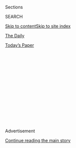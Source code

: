 <div id="app">

<div>

<div>

<div>

<div class="NYTAppHideMasthead css-1q2w90k e1suatyy0">

<div class="section css-ui9rw0 e1suatyy2">

<div class="css-eph4ug er09x8g0">

<div class="css-6n7j50">

</div>

<span class="css-1dv1kvn">Sections</span>

<div class="css-10488qs">

<span class="css-1dv1kvn">SEARCH</span>

</div>

[Skip to content](#site-content)[Skip to site index](#site-index)

</div>

<div id="masthead-section-label" class="css-1wr3we4 eaxe0e00">

[The Daily](https://www.nytimes.com/podcasts/the-daily)

</div>

<div class="css-10698na e1huz5gh0">

</div>

</div>

<div id="masthead-bar-one" class="section hasLinks css-15hmgas e1csuq9d3">

<div class="css-uqyvli e1csuq9d0">

</div>

<div class="css-1uqjmks e1csuq9d1">

</div>

<div class="css-9e9ivx">

[](https://myaccount.nytimes.com/auth/login?response_type=cookie&client_id=vi)

</div>

<div class="css-1bvtpon e1csuq9d2">

[Today’s Paper](https://www.nytimes.com/section/todayspaper)

</div>

</div>

</div>

</div>

<div data-aria-hidden="false">

<div id="site-content" role="main">

<div>

<div class="css-1aor85t" style="opacity:0.000000001;z-index:-1;visibility:hidden">

<div class="css-1hqnpie">

<div class="css-epjblv">

<span class="css-17xtcya">[The
Daily](/podcasts/the-daily)</span><span class="css-x15j1o">|</span><span class="css-fwqvlz">A
Path to Curing H.I.V.</span>

</div>

<div class="css-k008qs">

<div class="css-1iwv8en">

<span class="css-18z7m18"></span>

<div>

</div>

</div>

<span class="css-1n6z4y">https://nyti.ms/2Tn96GC</span>

<div class="css-1705lsu">

<div class="css-4xjgmj">

<div class="css-4skfbu" role="toolbar" data-aria-label="Social Media Share buttons, Save button, and Comments Panel with current comment count" data-testid="share-tools">

  - 
  - 
  - 
  - 
    
    <div class="css-6n7j50">
    
    </div>

  - 
  - 

</div>

</div>

</div>

</div>

</div>

</div>

<div id="NYT_TOP_BANNER_REGION" class="css-13pd83m">

</div>

<div id="top-wrapper" class="css-1sy8kpn">

<div id="top-slug" class="css-l9onyx">

Advertisement

</div>

[Continue reading the main story](#after-top)

<div class="ad top-wrapper" style="text-align:center;height:100%;display:block;min-height:250px">

<div id="top" class="place-ad" data-position="top" data-size-key="top">

</div>

</div>

<div id="after-top">

</div>

</div>

<div>

<div class="css-1g7y0i5 e1drnplw0">

<div class="css-1ceswkc e1drnplw1">

</div>

<div class="css-f2fzwx e1drnplw2">

<div data-aria-labelledby="modal-title" role="region">

<div id="modal-title" class="css-mln36k">

transcript

</div>

<div class="css-pbq7ev">

</div>

<span>Back to The Daily</span>

<div class="css-f6lhej">

<div class="css-1ialerq">

<div class="css-1701swk">

bars

</div>

<div>

<div class="css-1t7yl1y">

0:00/28:05

</div>

<div class="css-og85jy">

\-28:05

</div>

</div>

</div>

</div>

<div class="css-15fbio0">

<div class="css-1p4nyns">

transcript

## A Path to Curing H.I.V.

### Hosted by Michael Barbaro, produced by Andy Mills and Jonathan Wolfe, and edited by Paige Cowett, Wendy Dorr and Larissa Anderson

#### A second person appears to have been cured of infection with the virus that causes AIDS. We spoke to an activist about what this means.

Thursday, March 21st, 2019

</div>

  - michael barbaro  
    From The New York Times, I’m Michael Barbaro. This is “The Daily.”
    
    Earlier this month, a second person was cured of H.I.V., something
    that, after three decades of fighting for a cure, scientists and
    activists had almost given up on. How we got here.
    
    It’s Thursday, March 21.
    
    So Peter Staley, when did you first hear about H.I.V. and AIDS?
    Where were you? And what was going on in your life?

  - peter staley  
    I think I first heard about AIDS probably a year into the crisis, in
    1982.

  - archived recording  
    It’s mysterious. It’s deadly. And it’s baffling medical science.

peter staley

Like, the first mainstream television report.

  - archived recording 1  
    The lifestyle of some male homosexuals has triggered an epidemic.

  - archived recording 2  
    Acquired Immune Deficiency Syndrome, or the acronym by which it’s
    frequently identified, AIDS.

peter staley

And I was still in college at Oberlin.

  - archived recording  
    Researchers are now studying blood and other samples from the
    victims, trying to learn what is causing the disease. So far they
    have had no luck.

peter staley

It seemed like this strange mystery. I’m not sure how applicable it felt
to my life.

  - archived recording 1  
    Investigators have examined the habits of homosexuals for clues.

  - archived recording 2  
    I was in the fast lane at one time in terms of the way that I lived
    my life. And now I’m not.

peter staley

I was a closeted homosexual, certainly wasn’t hearing about it on campus
at all.

And then I came to New York in about April of ‘83 for this new job on
Wall Street and had my first conversations with other gay men. And at
least in my generation, the very young twenty-somethings, often
closeted, it still seemed remote. We were telling each other that it was
mostly happening in older gay men and those who had been highly, highly
prolific in their sexuality.

michael barbaro

Mm-hmm.

peter staley

So fast forward a couple of years —

  - archived recording  
    To begin with, AIDS was just an obscure medical curiosity —

peter staley

— I’m now a bond trader on Wall Street.

  - archived recording 1  
    — a strange illness affecting a handful of homosexuals and drug
    abusers in American cities. Today, the virus has claimed thousands
    of lives and threatens millions more.

  - archived recording 2  
    When the AIDS alarm sounded four years ago, most people knew little
    or nothing about the disease, much less knew anyone who had it. Now,
    as the number of cases doubles every six months, that profile is
    changing.

peter staley

And AIDS has finally become a massive story in the country.

  - archived recording  
    Some might be led to believe that the disease is leveling off. It is
    not.

peter staley

And not in a good way.

  - archived recording 1  
    Many researchers would argue that the number of cases is actually 10
    times higher than those reported by the Centers for Disease Control.

  - archived recording 2  
    You know, they should just come out and tell people.

peter staley

The country was in a panic.

  - archived recording  
    You know, because everybody’s scared.

peter staley

There were cover stories on all the national magazines about AIDS.
Parents were pulling their kids out of schools if there were rumors
about a child having H.I.V.

  - archived recording 1  
    These people are raising money and signing petitions in a fight to
    keep Ryan White out of their school.

  - archived recording 2  
    If he has a spill on a table, a chair, your daughter comes in,
    touches it, what’s to say she is not going to get it?

peter staley

And I sat down with my kind of new-ish boyfriend at the time —

  - archived recording (speaker 1)  
    Breakfast is served.

  - archived recording (speaker 2)  
    Thanks. We’re almost out of shaving cream.

  - archived recording (speaker 1)  
    Oh, O.K.

peter staley

— to watch the very first television movie about the subject, which was
called “An Early Frost.”

  - archived recording  
    So how’d it go with your folks?

peter staley

And Aidan Quinn was the star.

  - archived recording  
    You didn’t tell them, did you?

peter staley

He played a closeted gay man —

  - archived recording (speaker 1)  
    Look. I don’t have the same relationship with my parents that you
    have with yours. O.K.? I don’t talk about sex with them. They don’t
    talk about sex with me.

  - archived recording (speaker 2)  
    Who’s talking about sex? We’re talking about us.

peter staley

— who gets hit by AIDS with P.C.P. pneumonia, which was the common
killer back then.

  - archived recording  
    \[COUGHING\]

peter staley

And I’m sitting here watching this thing, and I’ve got a bad cough.

  - archived recording (speaker 1)  
    Why don’t you go home?

  - archived recording (speaker 2)  
    I was hoping you’d say that. How about you?

  - archived recording (speaker 1)  
    \[COUGHING\] I want to check these sites first.

peter staley

And Aidan Quinn is coughing away, acting like he has P.C.P. pneumonia.

  - archived recording  
    \[COUGHING\] \[BODY FALLING TO FLOOR\] Michael\!

peter staley

And during one of the commercial breaks, I’m hacking away. And this
boyfriend leans over and says, you sound just like him.

  - archived recording  
    \[GROANING\] \[DISTANT COUGHING\]

peter staley

Fortunately, I had a gay doctor in New York City, a guy named Dan
William. At that point, Dan was so paranoid about the health of all his
patients that if you went in there with anything, he would run a C.B.C.,
a complete blood count, just a regular blood test.

48 hours after that appointment, I got a call from his nurse while I was
at my trading desk. I remember it very clearly. It was a Friday morning.
And he said, there’s an abnormality on your test, and Dan would like you
to come in for some more blood work. I pressed him, and he said, it
might be indication of AIDS.

Right then and there, I just knew that that’s what it was.

I felt like I’d been handed a death sentence. That’s kind of the classic
story.

I sat down on my bed and started crying because I realized how screwed I
was. So at that point, it became a game of where can I find treatments
to buy me a year, some months, a few years, buy me some time.

michael barbaro

And what was the answer? Where could you and did you go for treatments
at this phase?

peter staley

There was nothing. There were no treatments approved at that point. But
the first thing I did after my diagnosis was go home and tell my family.
And they rallied to my side. It was just wonderful. So I had this
initial support group. But I still felt very alone. I hadn’t met another
person with H.I.V. So I finally got myself to an H.I.V. support group at
G.M.H.C.

michael barbaro

Gay Men’s Health Crisis.

peter staley

Right. And I actually didn’t like what I was hearing.

michael barbaro

Why not?

peter staley

They were living in the stigma. They were all saying they had stopped
having sex. They felt like they were walking around with a scarlet
letter. They were filled with fear about dying any day. They were in
full trauma mode rather than fight mode. But there was this one guy
across from me who spoke up. And \[CHUCKLES\] he was a character. He was
in leather. And he had kind of spiked hair and very goth. And he said,
well, I don’t know what you’re all talking about. I’m not going to stop
living. And my eyes widened. And it was like, yeah, this is the guy I’ve
got to get to know.

\[music\]

His name was Griffin Gold. And it was just such great luck, because he
was one of the leaders of the self-empowerment movement of people with
AIDS in the country.

  - archived recording  
    What’s going to happen to stop this epidemic? When is this
    government gonna start to care about the people who are dying?

peter staley

And he started tying me into this early activism.

  - archived recording  
    Act up\! Fight back\! Fight AIDS\!

peter staley

And then all of us got lucky six months after that when Act Up was born.

  - archived recording (larry kramer)  
    There’s a new AIDS death every half hour. There’s a new HIV
    infection every single minute.

peter staley

Act Up was really in response to a call by Larry Kramer —

  - archived recording (larry kramer)  
    I think the groundswell of new chapters, of new members, is very
    similar to what happened during the Vietnam War, where people got so
    angry at the government that they were forced into this frustration.

peter staley

— saying that people weren’t aware enough and weren’t fighting back. And
he wanted a political response.

  - archived recording (larry kramer)  
    We are in the middle of a plague\!

peter staley

And I had this crazy first year with Act Up where I was still working on
Wall Street. So I had to keep my activism kind of in the closet, as it
were. And then after about a year of that, the game was kind of up. My
CD4 count crashed below 200. In my head I knew from the science that
that usually would start kind of this clock. That people who had less
than 200 CD4 cells were dying of AIDS in about two years. So I felt a
clock had started, and I only had two years left. But I couldn’t keep
trying to trade bonds on Wall Street. So the very next morning after
that CD4 count, I walked into my boss’s office and told him everything,
and said, I’m walking out of here now, and this is my last day.

michael barbaro

And so what do you do next?

peter staley

I go full in on Act Up.

  - archived recording  
    Gay people and straight people, black people and white people, men
    and women will hear the story that once there was a terrible
    disease. And that a brave group of people stood up and fought and,
    in some cases, died so that others might live and be free.

peter staley

It became my church. It became my family. It became my social life. And
it started keeping me alive.

  - archived recording 1  
    And after we kicked the shit out of this disease, I intend to be
    alive to kick the shit out of the system so that this will never
    happen again. Thank you. \[CHEERING\]

  - archived recording 2  
    You are all under arrest for disorderly conduct. \[CROWD CHANTING\]

peter staley

Two weeks after I left Wall Street —

  - archived recording  
    — additional charge of resisting arrest will be —

peter staley

— I got arrested on Wall Street —

michael barbaro

Wow.

peter staley

— for Act Up’s one-year anniversary.

  - archived recording  
    (CHANTING) Fight back\! Fight AIDS\! Act up\!

michael barbaro

What was the next big public action that you took with Act Up?

peter staley

The F.D.A., the Food and Drug Administration.

  - archived recording  
    (CHANTING) — from AIDS. Where was the F.D.A.? 42,000 deaths from
    AIDS. Where was the F.D.A.?

peter staley

October 11, 1988 —

  - archived recording  
    (CHANTING) No more business as usual\! No more business as usual\!

peter staley

It lasted all day, there were over 1,000 demonstrators from ACT Up
chapters in Rockville, Maryland surrounding the Food and Drug
Administration.

  - archived recording  
    We’re here today. We’re old. We’re young. We’re gay. We’re straight.
    We’re here today because we want to make a difference. We’re here
    today because we care.

peter staley

And it was surrounded by hundreds of police officers.

  - archived recording 1  
    I see some of your men are wearing plastic gloves. Did the
    department provide them?

  - archived recording 2  
    Yes.

  - archived recording 1  
    Why?

  - archived recording 2  
    That’s up to the individual officers to whether he wants to wear
    them or does not want to wear them — whatever made him feel
    comfortable.

peter staley

And I wanted to do something that would get my fellow activists riled
up.

  - archived recording  
    \[CROWD CHEERING\]

peter staley

I had noticed this overhang over the front door. And I was trying to
figure out how I could get past 30 cops to get up onto that. And so me
and two friends just walked towards them, like we wanted to negotiate or
talk with them. And we came within about six feet of the front line,
which was just below the outer edge of the overhang. And just when we
got there, my friends clasped their hands together. And I put my right
foot in, and I was launched — just as the cops sprang forward, trying to
catch me.

  - archived recording  
    \[CROWD CHEERING\]

peter staley

And I started hanging this huge banner.

  - archived recording  
    Silence equals death\! Silence equals death\!

peter staley

It said “silence equals death” over the front entrance of the F.D.A. And
all the activists converged at the front door and started cheering and
hooting and hollering. It was very symbolic of how we were seizing the
building that day.

\[music\]

peter staley

For many Americans, it was the first time they had seen large numbers of
gay men and lesbians taking to the streets and determined and angry and
unified. I think we destroyed the American myth that the homosexual is
weak and timid and when threatened, will cower in a corner.

michael barbaro

And what was your message to the F.D.A. in that moment when you are
scaling the building and unfurling this sign that says silence equals
death?

peter staley

We wanted them to create an entirely different regulatory scheme for how
they analyzed drugs for life-threatening illnesses, like AIDS, versus
other drugs. We wanted them to work proactively with pharmaceutical
companies to speed the development of drugs, to make sure that their
clinical trials would enroll quickly and get data quickly. We wanted
them to approve drugs as soon as possible. And we wanted them to open up
a mechanism whereby people who weren’t in the clinical trials could
still access some experimental therapies before they were approved. And
to our amazement, within about a year of that action, we got almost all
of that out of the F.D.A. We may not have convinced Americans to love us
or to tolerate us. But Americans do not like to hear that their own
government is letting thousands of their own citizens die.

\[music\]

  - archived recording  
    When the living can no longer speak, the dead may speak for them.

peter staley

So by ‘91 and ‘92, we’re an incredibly busy movement with almost weekly
demonstrations. But every week we start our Monday night meetings with
an announcement of who had died that week.

  - archived recording  
    I’d like to read something that Mark wrote and wants us to do today,
    very furiously.

peter staley

And all of us are going to memorials every month.

  - archived recording  
    Several months before his death, Mark said, I want my funeral to be
    fierce and defiant.

peter staley

So we were winning all these battles, but we were losing the war. The
death count just kept rising and rising.

  - archived recording  
    Let the whole earth hear us now. We beg, we pray, we demand that
    this epidemic end\!

\[music\]

peter staley

We just gave up on the idea that we were going to find a cure. The virus
was just too complex. But we were hoping to shake out enough drugs that
we could find a magic combination that would add up to real time added
to people’s lives. That was our new hope in the early ‘90s. And we kept
fighting for that and fighting for that. And finally — finally, we got
lucky.

  - archived recording (david ho)  
    We came to the conclusion that it’s inevitable for H.I.V. to develop
    drug resistance if you give it one drug at a time. However, if you
    start to combine the drugs and try to force the virus into a corner
    using multiple drugs, it is exceedingly difficult for H.I.V. to
    become —

peter staley

In 1996, scientists announced that if you use three drugs at the same
time — that was the magic number — you could stop the replication of
H.I.V. in a patient.

  - archived recording (david ho)  
    By spring of 1996, we had three different trials using a protease
    inhibitor, plus two other drugs.

peter staley

And Dr. David Ho, who is very involved with this discovery and presented
the data —

  - archived recording (david ho)  
    We knew that unlike previous experience, the virus was coming under
    control and staying there.

peter staley

— he started speculating that if patients stayed on these regimens, that
maybe the immune system would knock out the rest of the virus on its own
over time.

  - archived recording (david ho)  
    And so we were pretty excited.

peter staley

These current regimens might lead to what they called eradication, i.e.
cure. And we’re talking to ourselves, and we’re saying, what if this is
real? And we just couldn’t believe it after all this time. We all
started on these triple-drug regimens. And within three months, we were
all undetectable. Then it was like, wow, this is it. This is huge.

michael barbaro

That’s amazing.

peter staley

Yeah. The death rate in the U.S. over the next two years dropped by 75
percent, just a huge shift in the pandemic.

michael barbaro

But did it mean that H.I.V. was really being eradicated from your
system?

peter staley

No. No, but it took us a couple of years to figure that out. And they
started learning more and more about how even wilier this virus is and
how it is able to protect itself and hide in your body in all sorts of
cellular compartments. It hides in cells that line your G.I. tract. It
hides in your brain. It hides in macrophage cells. The basic science
that started following from this was endlessly depressing. And within, I
would say, five years, the talk of cure had just vanished. So by the
time we get to 2007, there is no cure research going on. Everybody’s
kind of resigned to the fact that the virus is too wily and has too many
hiding places in the body to get it out. And then all of a sudden, this
news breaks —

  - archived recording  
    He is the only person ever to be cured of H.I.V. and AIDS. His cure
    was somewhat of an accident.

peter staley

— that somebody has been cured of AIDS. And it was like, what?
\[LAUGHS\]

  - archived recording  
    The only man believed to have been cured of H.I.V. spoke today at
    the International AIDS Conference in Washington. His name is Timothy
    Brown. He is also known as the Berlin patient.

peter staley

They had this fellow called the Berlin patient —

  - archived recording  
    Doctors in Germany used an experimental radiation treatment to wipe
    out Brown’s immune system. They gave him two bone-marrow
    transplants. And the results were remarkable.

peter staley

— who also was suffering from very advanced cancer.

  - archived recording 1  
    Doctors in Germany wiped out his immune system with chemotherapy and
    radiation and then gave him two rounds of stem cell transplants.

  - archived recording 2  
    His bone marrow donor had a rare gene mutation that made the donor
    and now Brown’s stem cells resistant to H.I.V.

peter staley

This new immune system grew out of this bone marrow, and it worked. If
there was any H.I.V. hiding anywhere in his body, it had nothing to
latch onto in order to replicate.

michael barbaro

And so it died.

peter staley

And so it died.

michael barbaro

So the idea is that this person who was immune to H.I.V., that if you
take their bone marrow and introduce it into the system of an
H.I.V.-positive person, the Berlin patient —

peter staley

Right.

michael barbaro

— and the Berlin patient’s immune system starts to develop around that
bone marrow that’s immune to H.I.V, that the entire patient becomes
immune to H.I.V.?

peter staley

Exactly. And so that just cracked open everybody’s imaginations. And
cure research was back on the agenda. A whole field of research was
born, trying to figure out how we could do this without wiping out a
person’s immune system first, without a bone-marrow transplant.

michael barbaro

Right, because it would be almost impossible to replicate this on a big
scale.

peter staley

Exactly. And there were other attempts to replicate what happened with
Timothy Brown and the Berlin patient. But unfortunately, they failed.
They tried this in other people with H.I.V. that had cancer that needed
bone-marrow transplants. There was a period of time where it looked like
they had undetectable H.I.V. after the transplant, but then it bounced
back. And so there were some disappointments.

\[music\]

peter staley

And so what happened two weeks ago —

  - archived recording  
    Researchers say the latest success confirms that a cure for H.I.V.
    infection is possible.

peter staley

— was proof that what happened in the Berlin patient was not a fluke.

  - archived recording  
    It comes 12 years after American Timothy Brown, known as the Berlin
    patient, became the first known adult to be cured. Both patients
    underwent stem cell transplants from donors who carried a rare
    genetic mutation that made them resistant to H.I.V. Doctors say this
    second success —

peter staley

We’re not rushing to the hospital to get bone-marrow transplants. But I
was thrilled to hear this news mostly because I think it’s going to
probably get us quicker to that day when we ultimately find a gene
therapy that does the same thing.

michael barbaro

Peter, your entire adult life has been focused on advancing treatment
for H.I.V. and AIDS. And it’s remarkable how much advancement has
occurred and that you’ve witnessed. If you live long enough to
experience a cure, and, of course, we all hope you do, what will you do
then?

peter staley

Well, since 2008, I really do love the idea that I’m probably going to
be there when it happens, that I’m going to witness that.

  - archived recording (speaker 1)  
    I just want to be there if they ever do find a cure.

  - archived recording (speaker 2)  
    Can you imagine what it would be like?

peter staley

It’s going to be like that last scene in “Longtime Companion,” that
great AIDS film, where —

  - archived recording  
    \[CHEERING CROWD\] \[LAUGHTER\]

peter staley

— the dream sequence at the end of the movie, where all the people who
have died of AIDS come back and celebrate on a sunny day on the beach in
Fire Island. And everybody’s partying. It’s like a big gay disco. But
it’s everybody we’ve lost, and they’re just celebrating.

  - archived recording  
    Willy\! Hey, Will, it’s me. \[GUITAR MUSIC\]
    
    \[LAUGHTER\]

peter staley

It might be like that.

\[music\]

peter staley

Now I’m going to be an ex-AIDS activist. \[LAUGHS\] And I’m going to do
something else and be glad for it and be proud.

michael barbaro

I hope that you will be an ex-AIDS activist, Peter. And I look forward
to chatting with you when that day comes.

peter staley

Yeah, me too. \[CHUCKLES\]

michael barbaro

Thank you very much. We appreciate it.

peter staley

You’re welcome.

\[music\]

michael barbaro

Peter Staley is now directing his activism toward greater awareness and
access to a drug, Truvada, that is 99 percent effective in preventing
H.I.V. infections but remains unaffordable to large numbers of people in
the U.S. and the world, where H.I.V. infections are on the rise.

</div>

</div>

</div>

</div>

<div style="position:absolute;width:0;height:0;visibility:hidden;display:none">

</div>

<div style="width:100%">

<div class="css-18qqsen e1eullfg0" style="background-image:url(https://static01.nyt.com/images/2017/01/29/podcasts/the-daily-album-art/the-daily-album-art-videoFifteenBySeven2610-v4.jpg)">

<div class="css-1hmsypo e1eullfg2">

<div class="css-131hid3 e1eullfg3">

<div class="css-1uhi299 e1eullfg1">

</div>

<div class="css-1tloyb6">

<div class="css-1kltdsh ehra6vc0">

[<span class="css-1f76qa2">![The Daily
logo](https://static01.nyt.com/images/2017/01/29/podcasts/the-daily-album-art/the-daily-album-art-square320-v4.png)<span>The
Daily</span></span>](https://www.nytimes.com/column/the-daily)<span class="css-1lhttlg ehra6vc1"><span class="css-sj5ozi ehra6vc2">Subscribe:</span></span>

  - [Apple Podcasts](https://itunes.apple.com/us/podcast/id1200361736)
  - [Google
    Podcasts](https://www.google.com/podcasts?feed=aHR0cHM6Ly9yc3MuYXJ0MTkuY29tL3RoZS1kYWlseQ%3D%3D)

</div>

</div>

<div class="css-1r0dpua e1eullfg4">

<div class="css-1gu519p edye5kn0">

<div>

# A Path to Curing H.I.V.

## A second person appears to have been cured of infection with the virus that causes AIDS. We spoke to an activist about what this means.

</div>

<span class="css-lsnb14 edye5kn4">Hosted by Michael Barbaro, produced by
Andy Mills and Jonathan Wolfe, and edited by Paige Cowett, Wendy Dorr
and Larissa Anderson</span>

<div class="css-1vd84sn">

<span class="css-16bt4xd">Transcript</span>

</div>

</div>

<div class="css-1g7y0i5 e1drnplw0">

<div class="css-1ceswkc e1drnplw1">

</div>

<div class="css-f2fzwx e1drnplw2">

<div data-aria-labelledby="modal-title" role="region">

<div id="modal-title" class="css-mln36k">

transcript

</div>

<div class="css-pbq7ev">

</div>

<span>Back to The Daily</span>

<div class="css-f6lhej">

<div class="css-1ialerq">

<div class="css-1701swk">

bars

</div>

<div>

<div class="css-1t7yl1y">

0:00/28:05

</div>

<div class="css-og85jy">

\-0:00

</div>

</div>

</div>

</div>

<div class="css-15fbio0">

<div class="css-1p4nyns">

transcript

## A Path to Curing H.I.V.

### Hosted by Michael Barbaro, produced by Andy Mills and Jonathan Wolfe, and edited by Paige Cowett, Wendy Dorr and Larissa Anderson

#### A second person appears to have been cured of infection with the virus that causes AIDS. We spoke to an activist about what this means.

Thursday, March 21st, 2019

</div>

  - michael barbaro  
    From The New York Times, I’m Michael Barbaro. This is “The Daily.”
    
    Earlier this month, a second person was cured of H.I.V., something
    that, after three decades of fighting for a cure, scientists and
    activists had almost given up on. How we got here.
    
    It’s Thursday, March 21.
    
    So Peter Staley, when did you first hear about H.I.V. and AIDS?
    Where were you? And what was going on in your life?

  - peter staley  
    I think I first heard about AIDS probably a year into the crisis, in
    1982.

  - archived recording  
    It’s mysterious. It’s deadly. And it’s baffling medical science.

peter staley

Like, the first mainstream television report.

  - archived recording 1  
    The lifestyle of some male homosexuals has triggered an epidemic.

  - archived recording 2  
    Acquired Immune Deficiency Syndrome, or the acronym by which it’s
    frequently identified, AIDS.

peter staley

And I was still in college at Oberlin.

  - archived recording  
    Researchers are now studying blood and other samples from the
    victims, trying to learn what is causing the disease. So far they
    have had no luck.

peter staley

It seemed like this strange mystery. I’m not sure how applicable it felt
to my life.

  - archived recording 1  
    Investigators have examined the habits of homosexuals for clues.

  - archived recording 2  
    I was in the fast lane at one time in terms of the way that I lived
    my life. And now I’m not.

peter staley

I was a closeted homosexual, certainly wasn’t hearing about it on campus
at all.

And then I came to New York in about April of ‘83 for this new job on
Wall Street and had my first conversations with other gay men. And at
least in my generation, the very young twenty-somethings, often
closeted, it still seemed remote. We were telling each other that it was
mostly happening in older gay men and those who had been highly, highly
prolific in their sexuality.

michael barbaro

Mm-hmm.

peter staley

So fast forward a couple of years —

  - archived recording  
    To begin with, AIDS was just an obscure medical curiosity —

peter staley

— I’m now a bond trader on Wall Street.

  - archived recording 1  
    — a strange illness affecting a handful of homosexuals and drug
    abusers in American cities. Today, the virus has claimed thousands
    of lives and threatens millions more.

  - archived recording 2  
    When the AIDS alarm sounded four years ago, most people knew little
    or nothing about the disease, much less knew anyone who had it. Now,
    as the number of cases doubles every six months, that profile is
    changing.

peter staley

And AIDS has finally become a massive story in the country.

  - archived recording  
    Some might be led to believe that the disease is leveling off. It is
    not.

peter staley

And not in a good way.

  - archived recording 1  
    Many researchers would argue that the number of cases is actually 10
    times higher than those reported by the Centers for Disease Control.

  - archived recording 2  
    You know, they should just come out and tell people.

peter staley

The country was in a panic.

  - archived recording  
    You know, because everybody’s scared.

peter staley

There were cover stories on all the national magazines about AIDS.
Parents were pulling their kids out of schools if there were rumors
about a child having H.I.V.

  - archived recording 1  
    These people are raising money and signing petitions in a fight to
    keep Ryan White out of their school.

  - archived recording 2  
    If he has a spill on a table, a chair, your daughter comes in,
    touches it, what’s to say she is not going to get it?

peter staley

And I sat down with my kind of new-ish boyfriend at the time —

  - archived recording (speaker 1)  
    Breakfast is served.

  - archived recording (speaker 2)  
    Thanks. We’re almost out of shaving cream.

  - archived recording (speaker 1)  
    Oh, O.K.

peter staley

— to watch the very first television movie about the subject, which was
called “An Early Frost.”

  - archived recording  
    So how’d it go with your folks?

peter staley

And Aidan Quinn was the star.

  - archived recording  
    You didn’t tell them, did you?

peter staley

He played a closeted gay man —

  - archived recording (speaker 1)  
    Look. I don’t have the same relationship with my parents that you
    have with yours. O.K.? I don’t talk about sex with them. They don’t
    talk about sex with me.

  - archived recording (speaker 2)  
    Who’s talking about sex? We’re talking about us.

peter staley

— who gets hit by AIDS with P.C.P. pneumonia, which was the common
killer back then.

  - archived recording  
    \[COUGHING\]

peter staley

And I’m sitting here watching this thing, and I’ve got a bad cough.

  - archived recording (speaker 1)  
    Why don’t you go home?

  - archived recording (speaker 2)  
    I was hoping you’d say that. How about you?

  - archived recording (speaker 1)  
    \[COUGHING\] I want to check these sites first.

peter staley

And Aidan Quinn is coughing away, acting like he has P.C.P. pneumonia.

  - archived recording  
    \[COUGHING\] \[BODY FALLING TO FLOOR\] Michael\!

peter staley

And during one of the commercial breaks, I’m hacking away. And this
boyfriend leans over and says, you sound just like him.

  - archived recording  
    \[GROANING\] \[DISTANT COUGHING\]

peter staley

Fortunately, I had a gay doctor in New York City, a guy named Dan
William. At that point, Dan was so paranoid about the health of all his
patients that if you went in there with anything, he would run a C.B.C.,
a complete blood count, just a regular blood test.

48 hours after that appointment, I got a call from his nurse while I was
at my trading desk. I remember it very clearly. It was a Friday morning.
And he said, there’s an abnormality on your test, and Dan would like you
to come in for some more blood work. I pressed him, and he said, it
might be indication of AIDS.

Right then and there, I just knew that that’s what it was.

I felt like I’d been handed a death sentence. That’s kind of the classic
story.

I sat down on my bed and started crying because I realized how screwed I
was. So at that point, it became a game of where can I find treatments
to buy me a year, some months, a few years, buy me some time.

michael barbaro

And what was the answer? Where could you and did you go for treatments
at this phase?

peter staley

There was nothing. There were no treatments approved at that point. But
the first thing I did after my diagnosis was go home and tell my family.
And they rallied to my side. It was just wonderful. So I had this
initial support group. But I still felt very alone. I hadn’t met another
person with H.I.V. So I finally got myself to an H.I.V. support group at
G.M.H.C.

michael barbaro

Gay Men’s Health Crisis.

peter staley

Right. And I actually didn’t like what I was hearing.

michael barbaro

Why not?

peter staley

They were living in the stigma. They were all saying they had stopped
having sex. They felt like they were walking around with a scarlet
letter. They were filled with fear about dying any day. They were in
full trauma mode rather than fight mode. But there was this one guy
across from me who spoke up. And \[CHUCKLES\] he was a character. He was
in leather. And he had kind of spiked hair and very goth. And he said,
well, I don’t know what you’re all talking about. I’m not going to stop
living. And my eyes widened. And it was like, yeah, this is the guy I’ve
got to get to know.

\[music\]

His name was Griffin Gold. And it was just such great luck, because he
was one of the leaders of the self-empowerment movement of people with
AIDS in the country.

  - archived recording  
    What’s going to happen to stop this epidemic? When is this
    government gonna start to care about the people who are dying?

peter staley

And he started tying me into this early activism.

  - archived recording  
    Act up\! Fight back\! Fight AIDS\!

peter staley

And then all of us got lucky six months after that when Act Up was born.

  - archived recording (larry kramer)  
    There’s a new AIDS death every half hour. There’s a new HIV
    infection every single minute.

peter staley

Act Up was really in response to a call by Larry Kramer —

  - archived recording (larry kramer)  
    I think the groundswell of new chapters, of new members, is very
    similar to what happened during the Vietnam War, where people got so
    angry at the government that they were forced into this frustration.

peter staley

— saying that people weren’t aware enough and weren’t fighting back. And
he wanted a political response.

  - archived recording (larry kramer)  
    We are in the middle of a plague\!

peter staley

And I had this crazy first year with Act Up where I was still working on
Wall Street. So I had to keep my activism kind of in the closet, as it
were. And then after about a year of that, the game was kind of up. My
CD4 count crashed below 200. In my head I knew from the science that
that usually would start kind of this clock. That people who had less
than 200 CD4 cells were dying of AIDS in about two years. So I felt a
clock had started, and I only had two years left. But I couldn’t keep
trying to trade bonds on Wall Street. So the very next morning after
that CD4 count, I walked into my boss’s office and told him everything,
and said, I’m walking out of here now, and this is my last day.

michael barbaro

And so what do you do next?

peter staley

I go full in on Act Up.

  - archived recording  
    Gay people and straight people, black people and white people, men
    and women will hear the story that once there was a terrible
    disease. And that a brave group of people stood up and fought and,
    in some cases, died so that others might live and be free.

peter staley

It became my church. It became my family. It became my social life. And
it started keeping me alive.

  - archived recording 1  
    And after we kicked the shit out of this disease, I intend to be
    alive to kick the shit out of the system so that this will never
    happen again. Thank you. \[CHEERING\]

  - archived recording 2  
    You are all under arrest for disorderly conduct. \[CROWD CHANTING\]

peter staley

Two weeks after I left Wall Street —

  - archived recording  
    — additional charge of resisting arrest will be —

peter staley

— I got arrested on Wall Street —

michael barbaro

Wow.

peter staley

— for Act Up’s one-year anniversary.

  - archived recording  
    (CHANTING) Fight back\! Fight AIDS\! Act up\!

michael barbaro

What was the next big public action that you took with Act Up?

peter staley

The F.D.A., the Food and Drug Administration.

  - archived recording  
    (CHANTING) — from AIDS. Where was the F.D.A.? 42,000 deaths from
    AIDS. Where was the F.D.A.?

peter staley

October 11, 1988 —

  - archived recording  
    (CHANTING) No more business as usual\! No more business as usual\!

peter staley

It lasted all day, there were over 1,000 demonstrators from ACT Up
chapters in Rockville, Maryland surrounding the Food and Drug
Administration.

  - archived recording  
    We’re here today. We’re old. We’re young. We’re gay. We’re straight.
    We’re here today because we want to make a difference. We’re here
    today because we care.

peter staley

And it was surrounded by hundreds of police officers.

  - archived recording 1  
    I see some of your men are wearing plastic gloves. Did the
    department provide them?

  - archived recording 2  
    Yes.

  - archived recording 1  
    Why?

  - archived recording 2  
    That’s up to the individual officers to whether he wants to wear
    them or does not want to wear them — whatever made him feel
    comfortable.

peter staley

And I wanted to do something that would get my fellow activists riled
up.

  - archived recording  
    \[CROWD CHEERING\]

peter staley

I had noticed this overhang over the front door. And I was trying to
figure out how I could get past 30 cops to get up onto that. And so me
and two friends just walked towards them, like we wanted to negotiate or
talk with them. And we came within about six feet of the front line,
which was just below the outer edge of the overhang. And just when we
got there, my friends clasped their hands together. And I put my right
foot in, and I was launched — just as the cops sprang forward, trying to
catch me.

  - archived recording  
    \[CROWD CHEERING\]

peter staley

And I started hanging this huge banner.

  - archived recording  
    Silence equals death\! Silence equals death\!

peter staley

It said “silence equals death” over the front entrance of the F.D.A. And
all the activists converged at the front door and started cheering and
hooting and hollering. It was very symbolic of how we were seizing the
building that day.

\[music\]

peter staley

For many Americans, it was the first time they had seen large numbers of
gay men and lesbians taking to the streets and determined and angry and
unified. I think we destroyed the American myth that the homosexual is
weak and timid and when threatened, will cower in a corner.

michael barbaro

And what was your message to the F.D.A. in that moment when you are
scaling the building and unfurling this sign that says silence equals
death?

peter staley

We wanted them to create an entirely different regulatory scheme for how
they analyzed drugs for life-threatening illnesses, like AIDS, versus
other drugs. We wanted them to work proactively with pharmaceutical
companies to speed the development of drugs, to make sure that their
clinical trials would enroll quickly and get data quickly. We wanted
them to approve drugs as soon as possible. And we wanted them to open up
a mechanism whereby people who weren’t in the clinical trials could
still access some experimental therapies before they were approved. And
to our amazement, within about a year of that action, we got almost all
of that out of the F.D.A. We may not have convinced Americans to love us
or to tolerate us. But Americans do not like to hear that their own
government is letting thousands of their own citizens die.

\[music\]

  - archived recording  
    When the living can no longer speak, the dead may speak for them.

peter staley

So by ‘91 and ‘92, we’re an incredibly busy movement with almost weekly
demonstrations. But every week we start our Monday night meetings with
an announcement of who had died that week.

  - archived recording  
    I’d like to read something that Mark wrote and wants us to do today,
    very furiously.

peter staley

And all of us are going to memorials every month.

  - archived recording  
    Several months before his death, Mark said, I want my funeral to be
    fierce and defiant.

peter staley

So we were winning all these battles, but we were losing the war. The
death count just kept rising and rising.

  - archived recording  
    Let the whole earth hear us now. We beg, we pray, we demand that
    this epidemic end\!

\[music\]

peter staley

We just gave up on the idea that we were going to find a cure. The virus
was just too complex. But we were hoping to shake out enough drugs that
we could find a magic combination that would add up to real time added
to people’s lives. That was our new hope in the early ‘90s. And we kept
fighting for that and fighting for that. And finally — finally, we got
lucky.

  - archived recording (david ho)  
    We came to the conclusion that it’s inevitable for H.I.V. to develop
    drug resistance if you give it one drug at a time. However, if you
    start to combine the drugs and try to force the virus into a corner
    using multiple drugs, it is exceedingly difficult for H.I.V. to
    become —

peter staley

In 1996, scientists announced that if you use three drugs at the same
time — that was the magic number — you could stop the replication of
H.I.V. in a patient.

  - archived recording (david ho)  
    By spring of 1996, we had three different trials using a protease
    inhibitor, plus two other drugs.

peter staley

And Dr. David Ho, who is very involved with this discovery and presented
the data —

  - archived recording (david ho)  
    We knew that unlike previous experience, the virus was coming under
    control and staying there.

peter staley

— he started speculating that if patients stayed on these regimens, that
maybe the immune system would knock out the rest of the virus on its own
over time.

  - archived recording (david ho)  
    And so we were pretty excited.

peter staley

These current regimens might lead to what they called eradication, i.e.
cure. And we’re talking to ourselves, and we’re saying, what if this is
real? And we just couldn’t believe it after all this time. We all
started on these triple-drug regimens. And within three months, we were
all undetectable. Then it was like, wow, this is it. This is huge.

michael barbaro

That’s amazing.

peter staley

Yeah. The death rate in the U.S. over the next two years dropped by 75
percent, just a huge shift in the pandemic.

michael barbaro

But did it mean that H.I.V. was really being eradicated from your
system?

peter staley

No. No, but it took us a couple of years to figure that out. And they
started learning more and more about how even wilier this virus is and
how it is able to protect itself and hide in your body in all sorts of
cellular compartments. It hides in cells that line your G.I. tract. It
hides in your brain. It hides in macrophage cells. The basic science
that started following from this was endlessly depressing. And within, I
would say, five years, the talk of cure had just vanished. So by the
time we get to 2007, there is no cure research going on. Everybody’s
kind of resigned to the fact that the virus is too wily and has too many
hiding places in the body to get it out. And then all of a sudden, this
news breaks —

  - archived recording  
    He is the only person ever to be cured of H.I.V. and AIDS. His cure
    was somewhat of an accident.

peter staley

— that somebody has been cured of AIDS. And it was like, what?
\[LAUGHS\]

  - archived recording  
    The only man believed to have been cured of H.I.V. spoke today at
    the International AIDS Conference in Washington. His name is Timothy
    Brown. He is also known as the Berlin patient.

peter staley

They had this fellow called the Berlin patient —

  - archived recording  
    Doctors in Germany used an experimental radiation treatment to wipe
    out Brown’s immune system. They gave him two bone-marrow
    transplants. And the results were remarkable.

peter staley

— who also was suffering from very advanced cancer.

  - archived recording 1  
    Doctors in Germany wiped out his immune system with chemotherapy and
    radiation and then gave him two rounds of stem cell transplants.

  - archived recording 2  
    His bone marrow donor had a rare gene mutation that made the donor
    and now Brown’s stem cells resistant to H.I.V.

peter staley

This new immune system grew out of this bone marrow, and it worked. If
there was any H.I.V. hiding anywhere in his body, it had nothing to
latch onto in order to replicate.

michael barbaro

And so it died.

peter staley

And so it died.

michael barbaro

So the idea is that this person who was immune to H.I.V., that if you
take their bone marrow and introduce it into the system of an
H.I.V.-positive person, the Berlin patient —

peter staley

Right.

michael barbaro

— and the Berlin patient’s immune system starts to develop around that
bone marrow that’s immune to H.I.V, that the entire patient becomes
immune to H.I.V.?

peter staley

Exactly. And so that just cracked open everybody’s imaginations. And
cure research was back on the agenda. A whole field of research was
born, trying to figure out how we could do this without wiping out a
person’s immune system first, without a bone-marrow transplant.

michael barbaro

Right, because it would be almost impossible to replicate this on a big
scale.

peter staley

Exactly. And there were other attempts to replicate what happened with
Timothy Brown and the Berlin patient. But unfortunately, they failed.
They tried this in other people with H.I.V. that had cancer that needed
bone-marrow transplants. There was a period of time where it looked like
they had undetectable H.I.V. after the transplant, but then it bounced
back. And so there were some disappointments.

\[music\]

peter staley

And so what happened two weeks ago —

  - archived recording  
    Researchers say the latest success confirms that a cure for H.I.V.
    infection is possible.

peter staley

— was proof that what happened in the Berlin patient was not a fluke.

  - archived recording  
    It comes 12 years after American Timothy Brown, known as the Berlin
    patient, became the first known adult to be cured. Both patients
    underwent stem cell transplants from donors who carried a rare
    genetic mutation that made them resistant to H.I.V. Doctors say this
    second success —

peter staley

We’re not rushing to the hospital to get bone-marrow transplants. But I
was thrilled to hear this news mostly because I think it’s going to
probably get us quicker to that day when we ultimately find a gene
therapy that does the same thing.

michael barbaro

Peter, your entire adult life has been focused on advancing treatment
for H.I.V. and AIDS. And it’s remarkable how much advancement has
occurred and that you’ve witnessed. If you live long enough to
experience a cure, and, of course, we all hope you do, what will you do
then?

peter staley

Well, since 2008, I really do love the idea that I’m probably going to
be there when it happens, that I’m going to witness that.

  - archived recording (speaker 1)  
    I just want to be there if they ever do find a cure.

  - archived recording (speaker 2)  
    Can you imagine what it would be like?

peter staley

It’s going to be like that last scene in “Longtime Companion,” that
great AIDS film, where —

  - archived recording  
    \[CHEERING CROWD\] \[LAUGHTER\]

peter staley

— the dream sequence at the end of the movie, where all the people who
have died of AIDS come back and celebrate on a sunny day on the beach in
Fire Island. And everybody’s partying. It’s like a big gay disco. But
it’s everybody we’ve lost, and they’re just celebrating.

  - archived recording  
    Willy\! Hey, Will, it’s me. \[GUITAR MUSIC\]
    
    \[LAUGHTER\]

peter staley

It might be like that.

\[music\]

peter staley

Now I’m going to be an ex-AIDS activist. \[LAUGHS\] And I’m going to do
something else and be glad for it and be proud.

michael barbaro

I hope that you will be an ex-AIDS activist, Peter. And I look forward
to chatting with you when that day comes.

peter staley

Yeah, me too. \[CHUCKLES\]

michael barbaro

Thank you very much. We appreciate it.

peter staley

You’re welcome.

\[music\]

michael barbaro

Peter Staley is now directing his activism toward greater awareness and
access to a drug, Truvada, that is 99 percent effective in preventing
H.I.V. infections but remains unaffordable to large numbers of people in
the U.S. and the world, where H.I.V. infections are on the rise.

</div>

</div>

</div>

</div>

</div>

<div class="css-1xgepvx e1eullfg5">

</div>

</div>

</div>

</div>

<div class="css-fnovkn e1gfokfg0">

<span class="css-1ly73wi e1tej78p0">Previous</span>

<div class="css-1s78rjm e1gfokfg1">

<div class="css-uq6cyc e1gfokfg3" data-recirc-bar-item="true">

<div class="css-hoe9xz">

<span class="css-nxkttv">More episodes
of</span><span class="css-19zi9mh">The Daily</span>

</div>

</div>

<div class="css-uq6cyc e1gfokfg3" data-recirc-bar-item="true">

[![](https://static01.nyt.com/images/2020/08/10/podcasts/10daily-dorsey/merlin_154148610_97295061-f25c-4394-9501-38651a2d4029-thumbLarge.jpg)](https://www.nytimes.com/2020/08/07/podcasts/the-daily/Jack-dorsey-twitter-trump.html?action=click&module=audio-series-bar&region=header&pgtype=Article)

<div class="css-14o8mz7 e1gfokfg2">

</div>

<div class="css-1qq8bvn">

August 7, 2020<span class="css-i5svdo">Jack Dorsey on Twitter’s
Mistakes</span>

</div>

</div>

<div class="css-uq6cyc e1gfokfg3" data-recirc-bar-item="true">

[![](https://static01.nyt.com/images/2020/08/05/video/vi-beirut-promo/vi-beirut-promo-thumbLarge.jpg)](https://www.nytimes.com/2020/08/06/podcasts/the-daily/beirut-explosion-damage.html?action=click&module=audio-series-bar&region=header&pgtype=Article)

<div class="css-14o8mz7 e1gfokfg2">

</div>

<div class="css-1qq8bvn">

August 6, 2020<span>  <span class="css-orcm78">•</span> 
23:45</span><span class="css-i5svdo">The Day That Shook Beirut</span>

</div>

</div>

<div class="css-uq6cyc e1gfokfg3" data-recirc-bar-item="true">

[![](https://static01.nyt.com/images/2020/07/30/us/05daily/portland-mapping-unrest-1596155031199-thumbLarge-v2.jpg)](https://www.nytimes.com/2020/08/05/podcasts/the-daily/protests-racism-police-brutality.html?action=click&module=audio-series-bar&region=header&pgtype=Article)

<div class="css-14o8mz7 e1gfokfg2">

</div>

<div class="css-1qq8bvn">

August 5, 2020<span>  <span class="css-orcm78">•</span> 
43:46</span><span class="css-i5svdo">‘Stay Black and Die’</span>

</div>

</div>

<div class="css-uq6cyc e1gfokfg3" data-recirc-bar-item="true">

[![](https://static01.nyt.com/images/2020/07/30/us/politics/04daily/30trump-election1-thumbLarge.jpg)](https://www.nytimes.com/2020/08/04/podcasts/the-daily/mail-in-voting-president-trump.html?action=click&module=audio-series-bar&region=header&pgtype=Article)

<div class="css-14o8mz7 e1gfokfg2">

</div>

<div class="css-1qq8bvn">

August 4, 2020<span>  <span class="css-orcm78">•</span> 
25:27</span><span class="css-i5svdo">Is the U.S. Ready to Vote by
Mail?</span>

</div>

</div>

<div class="css-uq6cyc e1gfokfg3" data-recirc-bar-item="true">

[![](https://static01.nyt.com/images/2020/06/24/business/03daily/24michigan-arrest1-thumbLarge.jpg)](https://www.nytimes.com/2020/08/03/podcasts/the-daily/algorithmic-justice-racism.html?action=click&module=audio-series-bar&region=header&pgtype=Article)

<div class="css-14o8mz7 e1gfokfg2">

</div>

<div class="css-1qq8bvn">

August 3, 2020<span>  <span class="css-orcm78">•</span> 
28:13</span><span class="css-i5svdo">Wrongfully Accused by an
Algorithm</span>

</div>

</div>

<div class="css-uq6cyc e1gfokfg3" data-recirc-bar-item="true">

[![](https://static01.nyt.com/images/2018/01/21/magazine/21mag-femaleanger1-copy/21mag-femaleanger1-thumbLarge.jpg)](https://www.nytimes.com/2020/08/02/podcasts/the-daily/on-female-rage.html?action=click&module=audio-series-bar&region=header&pgtype=Article)

<div class="css-14o8mz7 e1gfokfg2">

</div>

<div class="css-1qq8bvn">

August 2, 2020<span class="css-i5svdo">The Sunday Read: ‘On Female
Rage’</span>

</div>

</div>

<div class="css-uq6cyc e1gfokfg3" data-recirc-bar-item="true">

[![](https://static01.nyt.com/images/2020/07/12/us/politics/31daily/00dc-army-metoo-thumbLarge.jpg)](https://www.nytimes.com/2020/07/31/podcasts/the-daily/vanessa-guillen-military-metoo.html?action=click&module=audio-series-bar&region=header&pgtype=Article)

<div class="css-14o8mz7 e1gfokfg2">

</div>

<div class="css-1qq8bvn">

July 31, 2020<span class="css-i5svdo">A \#MeToo Moment in the
Military</span>

</div>

</div>

<div class="css-uq6cyc e1gfokfg3" data-recirc-bar-item="true">

[![](https://static01.nyt.com/images/2020/07/30/reader-center/30daily/merlin_175077825_5ebc931b-baa1-489a-960c-34e4d845e997-thumbLarge.jpg)](https://www.nytimes.com/2020/07/30/podcasts/the-daily/congress-facebook-amazon-google-apple.html?action=click&module=audio-series-bar&region=header&pgtype=Article)

<div class="css-14o8mz7 e1gfokfg2">

</div>

<div class="css-1qq8bvn">

July 30, 2020<span>  <span class="css-orcm78">•</span> 
35:19</span><span class="css-i5svdo">The Big Tech Hearing</span>

</div>

</div>

<div class="css-uq6cyc e1gfokfg3" data-recirc-bar-item="true">

[![](https://static01.nyt.com/images/2020/07/26/world/29daily/00china-us-clash1-thumbLarge.jpg)](https://www.nytimes.com/2020/07/29/podcasts/the-daily/china-trump-foreign-policy.html?action=click&module=audio-series-bar&region=header&pgtype=Article)

<div class="css-14o8mz7 e1gfokfg2">

</div>

<div class="css-1qq8bvn">

July 29, 2020<span>  <span class="css-orcm78">•</span> 
28:40</span><span class="css-i5svdo">Confronting China</span>

</div>

</div>

<div class="css-uq6cyc e1gfokfg3" data-recirc-bar-item="true">

[![](https://static01.nyt.com/images/2020/07/23/business/28daily/23virus-uiexplain1-thumbLarge.jpg)](https://www.nytimes.com/2020/07/28/podcasts/the-daily/unemployment-benefits-coronavirus.html?action=click&module=audio-series-bar&region=header&pgtype=Article)

<div class="css-14o8mz7 e1gfokfg2">

</div>

<div class="css-1qq8bvn">

July 28, 2020<span>  <span class="css-orcm78">•</span> 
26:13</span><span class="css-i5svdo">Why $600 Checks Are Tearing
Republicans Apart</span>

</div>

</div>

<div class="css-uq6cyc e1gfokfg3" data-recirc-bar-item="true">

[![](https://static01.nyt.com/images/2020/07/27/world/27daily-hospitals/27daily-hospitals-thumbLarge.jpg)](https://www.nytimes.com/2020/07/27/podcasts/the-daily/new-york-hospitals-covid.html?action=click&module=audio-series-bar&region=header&pgtype=Article)

<div class="css-14o8mz7 e1gfokfg2">

</div>

<div class="css-1qq8bvn">

July 27, 2020<span>  <span class="css-orcm78">•</span> 
33:28</span><span class="css-i5svdo">The Mistakes New York Made</span>

</div>

</div>

<div class="css-uq6cyc e1gfokfg3" data-recirc-bar-item="true">

[![](https://static01.nyt.com/images/2020/03/22/magazine/26audm-2/22mag-titleix-thumbLarge.jpg)](https://www.nytimes.com/2020/07/26/podcasts/the-daily/the-accusation-the-sunday-read.html?action=click&module=audio-series-bar&region=header&pgtype=Article)

<div class="css-14o8mz7 e1gfokfg2">

</div>

<div class="css-1qq8bvn">

July 26, 2020<span class="css-i5svdo">The Sunday Read: ‘The
Accusation’</span>

</div>

</div>

<div class="css-uq6cyc e1gfokfg3" data-recirc-bar-item="true">

<div class="css-1o3broy">

[<span class="css-nxkttv">See All Episodes
of</span><span class="css-cbc4vz">The
Daily</span>](https://www.nytimes.com/column/the-daily)

</div>

</div>

</div>

<span class="css-1ly73wi e1tej78p0">Next</span>

</div>

</div>

<div class="css-1tlsmx">

March 21, 2019

<div>

<div class="css-4xjgmj">

<div class="css-d8bdto" role="toolbar" data-aria-label="Social Media Share buttons, Save button, and Comments Panel with current comment count" data-testid="share-tools">

  - 
  - 
  - 
  - 
    
    <div class="css-6n7j50">
    
    </div>

  - 
  - 

</div>

</div>

</div>

</div>

</div>

<div class="section meteredContent css-1r7ky0e" name="articleBody" itemprop="articleBody">

<div class="css-1fanzo5 StoryBodyCompanionColumn">

<div class="css-53u6y8">

***L**isten and subscribe to our podcast from your mobile device:***  
**[*Via Apple
Podcasts*](https://itunes.apple.com/us/podcast/the-daily/id1200361736?mt=2)**
***|*** **[*Via
RadioPublic*](https://play.radiopublic.com/88f7d8c3-7289-4dc6-b300-5ba71b43f5e5)**
***|*** **[*Via
Stitcher*](http://www.stitcher.com/podcast/the-new-york-times/the-daily-10)**

For only the second time since the start of a global epidemic, a person
was reported this month to have been cured of H.I.V., the virus that
causes AIDS. Scientists and activists had almost given up on reaching
that milestone. Here’s a look at how we got to this point.

*\[For an exclusive look at how the biggest stories on “The Daily”
podcast come together,* [*subscribe to our
newsletter*](https://www.nytimes.com/newsletters/the-daily?module=inline)*.
Read the latest edition*
[*here*](https://www.nytimes.com/2019/03/15/podcasts/daily-newsletter-new-zealand-shooting-medicare-for-all.html?module=inline)*.\]*

</div>

</div>

<div class="css-1fanzo5 StoryBodyCompanionColumn">

<div class="css-53u6y8">

**On today’s episode:**

  - Peter Staley, a longtime AIDS activist.

</div>

</div>

<div class="css-79elbk" data-testid="photoviewer-wrapper">

<div class="css-z3e15g" data-testid="photoviewer-wrapper-hidden">

</div>

<div class="css-1a48zt4 ehw59r15" data-testid="photoviewer-children">

![<span class="css-16f3y1r e13ogyst0" data-aria-hidden="true">On Oct.
11, 1988, activists from the AIDS Coalition to Unleash Power, or Act Up,
protested the Food and Drug Administration’s response to the AIDS crisis
at the agency’s headquarters in Rockville,
Md.</span><span class="css-cnj6d5 e1z0qqy90" itemprop="copyrightHolder"><span class="css-1ly73wi e1tej78p0">Credit...</span><span>J.
Scott Applewhite/Associated
Press</span></span>](https://static01.nyt.com/images/2019/03/21/lens/21daily-actup3/merlin_152364147_80bf5573-b315-4492-9c7b-47027460deb9-articleLarge.jpg?quality=75&auto=webp&disable=upscale)

</div>

</div>

<div class="css-1fanzo5 StoryBodyCompanionColumn">

<div class="css-53u6y8">

**Background reading:**

  - [This milestone comes 12 years after the first person known to be
    cured of
    H.I.V.](https://www.nytimes.com/2019/03/04/health/aids-cure-london-patient.html)
    Like the first cure, it was the result of a bone-marrow transplant
    intended to treat cancer.

  - Translating this success into a practical treatment will take years,
    if it happens at all. Here are [answers to key questions about the
    search for a
    cure](https://www.nytimes.com/2019/03/05/health/hiv-aids-cure.html).

</div>

</div>

![<span class="css-16f3y1r e13ogyst0">Timothy Ray Brown, the first
person to be cured of H.I.V., and Dr. Ravindra Gupta, a virologist,
speak on the second patient who appears to have been cured of an H.I.V.
infection. That patient has chosen to remain
anonymous.</span><span class="css-cch8ym"><span class="css-1dv1kvn">Credit</span><span class="css-cnj6d5 e1z0qqy90" itemprop="copyrightHolder"><span class="css-1ly73wi e1tej78p0">Credit...</span><span>Jane
Stockdale for The New York
Times</span></span></span>](https://static01.nyt.com/images/2019/03/05/science/05HIV2/05HIV2-videoSixteenByNine3000.jpg)

<div class="css-1fanzo5 StoryBodyCompanionColumn">

<div class="css-53u6y8">

*Tune in, and tell us what you think. Email us at*
[*thedaily@nytimes.com*](mailto:thedaily@nytimes.com)*. Follow Michael
Barbaro on Twitter:* [*@mikiebarb*](https://twitter.com/mikiebarb)*. And
if you’re interested in advertising with “The Daily,” write to us at*
[*thedaily-ads@nytimes.com*](mailto:thedaily-ads@nytimes.com)*.*

</div>

</div>

<div>

</div>

<div class="css-1fanzo5 StoryBodyCompanionColumn">

<div class="css-53u6y8">

“A Path to Curing H.I.V.” was produced by Andy Mills and Jonathan Wolfe,
and edited by Paige Cowett, Wendy Dorr and Larissa Anderson.

“The Daily” is produced by Theo Balcomb, Annie Brown, Jessica Cheung,
Lynsea Garrison, Michael Simon Johnson, Andy Mills, Neena Pathak, Rachel
Quester, Ike Sriskandarajah, Clare Toeniskoetter, Jonathan Wolfe and
Alexandra Leigh Young, and edited by Larissa Anderson, Paige Cowett and
Wendy Dorr. Lisa Tobin is our executive producer. Samantha Henig is our
editorial director. Brad Fisher is our technical manager. Chris Wood is
our sound engineer. Our theme music is by Jim Brunberg and Ben Landsverk
of Wonderly.

</div>

</div>

</div>

<div>

</div>

<div>

</div>

<div>

</div>

<div>

<div id="bottom-wrapper" class="css-1ede5it">

<div id="bottom-slug" class="css-l9onyx">

Advertisement

</div>

[Continue reading the main story](#after-bottom)

<div id="bottom" class="ad bottom-wrapper" style="text-align:center;height:100%;display:block;min-height:90px">

</div>

<div id="after-bottom">

</div>

</div>

</div>

</div>

</div>

## Site Index

<div>

</div>

## Site Information Navigation

  - [© <span>2020</span> <span>The New York Times
    Company</span>](https://help.nytimes.com/hc/en-us/articles/115014792127-Copyright-notice)

<!-- end list -->

  - [NYTCo](https://www.nytco.com/)
  - [Contact
    Us](https://help.nytimes.com/hc/en-us/articles/115015385887-Contact-Us)
  - [Work with us](https://www.nytco.com/careers/)
  - [Advertise](https://nytmediakit.com/)
  - [T Brand Studio](http://www.tbrandstudio.com/)
  - [Your Ad
    Choices](https://www.nytimes.com/privacy/cookie-policy#how-do-i-manage-trackers)
  - [Privacy](https://www.nytimes.com/privacy)
  - [Terms of
    Service](https://help.nytimes.com/hc/en-us/articles/115014893428-Terms-of-service)
  - [Terms of
    Sale](https://help.nytimes.com/hc/en-us/articles/115014893968-Terms-of-sale)
  - [Site Map](https://spiderbites.nytimes.com)
  - [Help](https://help.nytimes.com/hc/en-us)
  - [Subscriptions](https://www.nytimes.com/subscription?campaignId=37WXW)

</div>

</div>

</div>

</div>
